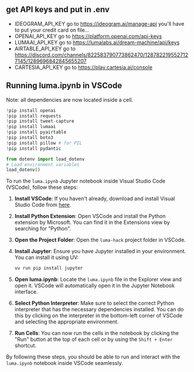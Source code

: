 
## get API keys and put in .env

- IDEOGRAM_API_KEY go to https://ideogram.ai/manage-api you'll have to put your credit card on file...
- OPENAI_API_KEY go to https://platform.openai.com/api-keys
- LUMAAI_API_KEY go to https://lumalabs.ai/dream-machine/api/keys
- AIRTABLE_API_KEY go to https://discord.com/channels/822583790773862470/1287822195527127145/1289696842845655207
- CARTESIA_API_KEY go to https://play.cartesia.ai/console

## Running luma.ipynb in VSCode

Note: all dependencies are now located inside a cell.

```python
!pip install openai
!pip install requests
!pip install tweet-capture
!pip install lumaai
!pip install pyairtable
!pip install boto3
!pip install pillow # for PIL
!pip install pydantic

from dotenv import load_dotenv
# Load environment variables
load_dotenv()
```

To run the `luma.ipynb` Jupyter notebook inside Visual Studio Code (VSCode), follow these steps:

1. **Install VSCode**:
    If you haven't already, download and install Visual Studio Code from [here](https://code.visualstudio.com/).

2. **Install Python Extension**:
    Open VSCode and install the Python extension by Microsoft. You can find it in the Extensions view by searching for "Python".

3. **Open the Project Folder**:
    Open the `luma-hack` project folder in VSCode.

4. **Install Jupyter**:
    Ensure you have Jupyter installed in your environment. You can install it using UV:
    ```sh
    uv run pip install jupyter
    ```

5. **Open luma.ipynb**:
    Locate the `luma.ipynb` file in the Explorer view and open it. VSCode will automatically open it in the Jupyter Notebook interface.

6. **Select Python Interpreter**:
    Make sure to select the correct Python interpreter that has the necessary dependencies installed. You can do this by clicking on the interpreter in the bottom-left corner of VSCode and selecting the appropriate environment.

7. **Run Cells**:
    You can now run the cells in the notebook by clicking the "Run" button at the top of each cell or by using the `Shift + Enter` shortcut.

By following these steps, you should be able to run and interact with the `luma.ipynb` notebook inside VSCode seamlessly.
